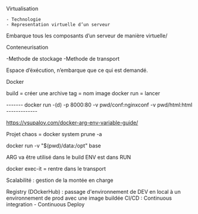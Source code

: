 Virtualisation

	- Technologie
	- Representation virtuelle d’un serveur

Embarque tous les composants d’un serveur de manière virtuelle/


Conteneurisation

-Methode de stockage
-Methode de transport

Espace d’éxécution, n’embarque que ce qui est demandé.

Docker

build = créer une archive
tag = nom image
docker run = lancer

-------  docker run -(d) -p 8000:80 -v pwd/conf:nginxconf -v pwd/html:html       -------------

https://vsupalov.com/docker-arg-env-variable-guide/

Projet chaos = docker system prune -a

docker run -v "$(pwd)/data:/opt" base

ARG va être utilisé dans le build
ENV est dans RUN

docker exec-it = rentre dans le transport


Scalabilité : gestion de la montée en charge


Registry (DOckerHub) : passage d'environnement de DEV en local à un environnement de prod avec une image buildée 
CI/CD : Continuous integration - Continuous Deploy


